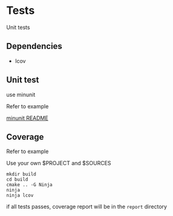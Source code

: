 # Tests

Unit tests

## Dependencies

* lcov

## Unit test

use minunit

Refer to example

[minunit README](https://github.com/siu/minunit)

## Coverage

Refer to example

Use your own \$PROJECT and \$SOURCES

```
mkdir build
cd build
cmake .. -G Ninja
ninja
ninja lcov
```

if all tests passes, coverage report will be in the `report` directory
